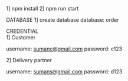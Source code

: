 1] npm install
2] npm run start


DATABASE
1] create database 
database: order


  CREDENTIAL  
  1] Customer

  username: sumanc@gmail.com
  password: c123


  2] Delivery partner

  username: sumans@gmail.com
  password: d123
